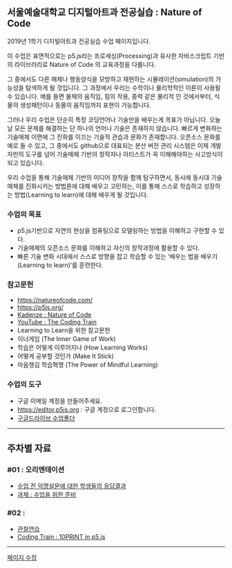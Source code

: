 ## 서울예술대학교 디지털아트과 전공실습 : Nature of Code

2019년 1학기 디지털아트과 전공실습 수업 페이지입니다.

이 수업은 표면적으로는 p5.js라는 프로세싱(Processing)과 유사한 자바스크립트 기반의 라이브러리로 Nature of Code 의 교육과정을 다룹니다.

그 중에서도 다른 매체나 행동양식을 모방하고 재현하는 시뮬레이션(simulation)의 가능성을 탐색하게 될 것입니다. 그 과정에서 우리는 수학이나 물리학적인 이론이 사용될 수 있습니다. 예를 들면 물체의 움직임, 힘의 작용, 중력 같은 물리적 인 것에서부터, 식물의 생성패턴이나 동물의 움직임까지 표현이 가능합니다.

그러나 우리 수업은 단순히 특정 코딩언어나 기술만을 배우는게 목표가 아닙니다. 오늘날 모든 문제를 해결하는 단 하나의 언어나 기술은 존재하지 않습니다.
빠르게 변화하는 기술매체 이면에 그 진화를 이끄는 기술적 관습과 문화가 존재합니다. 오픈소스 문화를 예로 들 수 있고, 그 중에서도 github으로 대표되는 분산 버전 관리 시스템은 이제 개발자만의 도구를 넘어 기술매체 기반의 창작자나 아티스트가 꼭 이해해야하는 사고방식이 되고 있습니다.

우리 수업을 통해 기술매체 기반의 미디어 창작을 함께 탐구하면서, 동시에 동시대 기술매체를 진화시키는 방법론에 대해 배우고 고민하는, 이를 통해 스스로 학습하고 성장하는 방법(Learning to learn)에 대해 배우게 될 것입니다.

### 수업의 목표

 * p5.js기반으로 자연의 현상을 컴퓨팅으로 모델링하는 방법을 이해하고 구현할 수 있다.
 * 기술매체의 오픈소스 문화를 이해하고 자신의 창작과정에 활용할 수 있다.
 * 빠른 기술 변화 시대에서 스스로 방향을 잡고 학습할 수 있는 ‘배우는 법을 배우기 (Learning to learn)’를 훈련한다.

### 참고문헌
 * https://natureofcode.com/
 * https://p5js.org/
 * [Kadenze : Nature of Code](https://www.kadenze.com/courses/the-nature-of-code-ii/info)
 * [YouTube : The Coding Train](https://www.youtube.com/user/shiffman)
 * Learning to Learn을 위한 참고문헌
  * 이너게임 (The Inner Game of Work)
  * 학습은 어떻게 이루어지나 (How Learning Works)
  * 어떻게 공부할 것인가 (Make It Stick)
  * 마음챙김 학습혁명 (The Power of Mindful Learning)

### 수업의 도구
 * 구글 이메일 계정을 만들어주세요.
 * https://editor.p5js.org : 구글 계정으로 로그인합니다.
 * [구글드라이브 수업폴더](https://drive.google.com/open?id=1E2ORI-ujgjlqHDTYcnbF7uus0guqGb9l)

----

## 주차별 자료

### #01 : 오리엔테이션
 * [수업 전 익명설문에 대한 학생들의 응답결과](https://docs.google.com/forms/d/e/1FAIpQLSdcYg08V_ULQWzmFRwuJV8Xlydua8N1P7ZtOcNUJQCmucODeg/viewanalytics)
 * [과제 : 수업을 위한 준비](homework.md)

### #02 :
 * [관찰연습](https://drive.google.com/open?id=1oFSEH-9C54FsE30wB3IMesZjrcjTpFt1)
 * [Coding Train : 10PRINT in p5.js](https://youtu.be/bEyTZ5ZZxZs)

----

[페이지 수정](https://github.com/picxenk/SIA2019NoC/edit/master/README.md)
